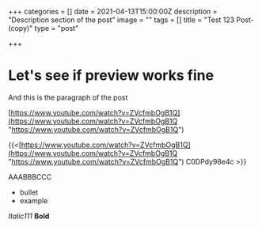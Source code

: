 +++
categories = []
date = 2021-04-13T15:00:00Z
description = "Description section of the post"
image = ""
tags = []
title = "Test 123 Post-(copy)"
type = "post"

+++
# Let's see if preview works fine

And this is the paragraph of the post

[https://www.youtube.com/watch?v=ZVcfmbOgB1Q](https://www.youtube.com/watch?v=ZVcfmbOgB1Q "https://www.youtube.com/watch?v=ZVcfmbOgB1Q")

{{<[https://www.youtube.com/watch?v=ZVcfmbOgB1Q](https://www.youtube.com/watch?v=ZVcfmbOgB1Q "https://www.youtube.com/watch?v=ZVcfmbOgB1Q") C0DPdy98e4c >}}

AAABBBCCC

* bullet
* example

_Italic111_
**Bold**